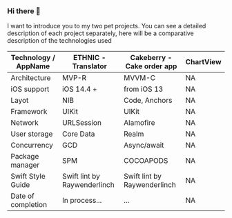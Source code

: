 ### Hi there 👋

I want to introduce you to my two pet projects. You can see a detailed description of each project separately, here will be a comparative description of the technologies used

| Technology / AppName        | ETHNIC - Translator        | Cakeberry - Cake order app     | ChartView
| ---                         | ------------- | ------------- | ------------- |
|  Architecture               | MVP-R         | MVVM-C        | NA |
|  iOS support                | iOS 14.4 +   | from iOS 13   | NA |
|  Layot                      | NIB           | Code, Anchors | NA |
|  Framework                  | UIKit         | UIKit         | NA |
|  Network                    | URLSession    | Alamofire     | NA |
|  User storage               | Core Data | Realm     | NA |
|  Concurrency                | GCD           | Async/await   | NA |
|  Package manager            | SPM           | COCOAPODS     | NA |
|  Swift Style Guide          | Swift lint by Raywenderlinch  | Swift lint by Raywenderlinch           | NA |
|  Date of completion         | In process... | ...           | NA |






<!--
**ZheDre1N/ZheDre1N** is a ✨ _special_ ✨ repository because its `README.md` (this file) appears on your GitHub profile.

Here are some ideas to get you started:

- 🔭 I’m currently working on ...
- 🌱 I’m currently learning ...
- 👯 I’m looking to collaborate on ...
- 🤔 I’m looking for help with ...
- 💬 Ask me about ...
- 📫 How to reach me: ...
- 😄 Pronouns: ...
- ⚡ Fun fact: ...
-->
